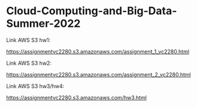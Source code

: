 # Cloud-Computing-and-Big-Data-Summer-2022

Link AWS S3 hw1:

https://assignmentvc2280.s3.amazonaws.com/assignment_1_vc2280.html

Link AWS S3 hw2:

https://assignmentvc2280.s3.amazonaws.com/assignment_2_vc2280.html

Link AWS S3 hw3/hw4:

https://assignmentvc2280.s3.amazonaws.com/hw3.html
